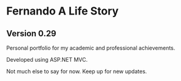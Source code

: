 # Fernando A Life Story
## Version 0.29

Personal portfolio for my academic and professional achievements. 

Developed using ASP.NET MVC.

Not much else to say for now.
Keep up for new updates.